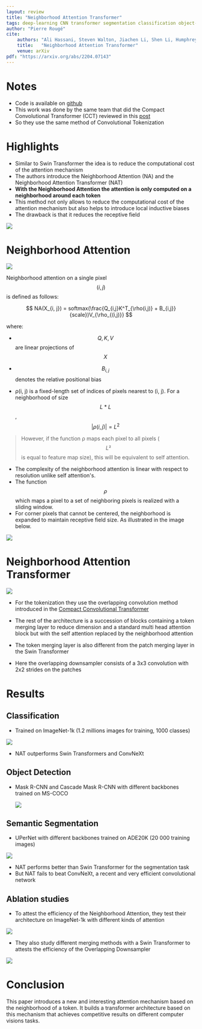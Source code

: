 ```yaml
---
layout: review
title: "Neighborhood Attention Transformer"
tags: deep-learning CNN transformer segmentation classification object-detection attention
author: "Pierre Rougé"
cite:
    authors: "Ali Hassani, Steven Walton, Jiachen Li, Shen Li, Humphrey Shi"
    title:   "Neighborhood Attention Transformer"
    venue: arXiv
pdf: "https://arxiv.org/abs/2204.07143"
---
```


# Notes

* Code is available on [github](https://github.com/SHI-Labs/Neighborhood-Attention-Transformer)
* This work was done by the same team that did the Compact Convolutional Transformer (CCT) reviewed in this [post](https://creatis-myriad.github.io./2022/06/13/CompactConvolutionalTransformer.html)
* So they use the same method of Convolutional Tokenization

# Highlights

* Similar to Swin Transformer the idea is to reduce the computational cost of the attention mechanism 
* The authors introduce the Neighborhood Attention (NA) and the Neighborhood Attention Transformer (NAT)
* **With the Neighborhood Attention the attention is only computed on a neighborhood around each token**
* This method not only allows to reduce the computational cost of the attention mechanism but also helps to introduce local inductive biases
* The drawback is that it reduces the receptive field

![](/collections/images/NeighborhoodAttentionTransformer/receptive_fields.jpg)

# Neighborhood Attention

![](/collections/images/NeighborhoodAttentionTransformer/NeighborhoodAttention.jpg)

Neighborhood attention on a single pixel $$(i, j)$$ is defined as follows:

$$ NA(X_{i, j}) = softmax(\frac{Q_{i,j}K^T_{\rho(i,j)} + B_{i,j}}{scale})V_{\rho_{(i,j)}} $$

where:

-  $$Q, K, V$$ are linear projections of $$X$$

- $$B_{i,j}$$ denotes the relative positional bias

- ρ(i, j) is a fixed-length set of indices of pixels nearest to (i, j). For a neighborhood of size $$ L * L $$, $$ \vert \rho(i,j) \vert = L^2$$

> However, if the function ρ maps each pixel to all pixels ($$L²$$ is equal to feature map size), this will be equivalent to self attention.

- The complexity of the neighborhood attention is linear with respect to resolution unlike self attention's.
- The function $$\rho$$ which maps a pixel to a set of neighboring pixels is realized with a sliding window.
- For corner pixels that cannot be centered, the neighborhood is expanded to maintain receptive field size. As illustrated in the image below.

![](/collections/images/NeighborhoodAttentionTransformer/corner_pixels.jpg)

# Neighborhood Attention Transformer

![](/collections/images/NeighborhoodAttentionTransformer/architecture.jpg)

- For the tokenization they use the overlapping convolution method introduced in the  [Compact Convolutional Transformer](https://creatis-myriad.github.io./2022/06/13/CompactConvolutionalTransformer.html)

- The rest of the architecture is a succession of blocks containing a token merging layer to reduce dimension and a standard multi head attention block but with the self attention replaced by the neighborhood attention

- The token merging layer is also different from the patch merging layer in the Swin Transformer

- Here the overlapping downsampler consists of a 3x3 convolution with 2x2 strides on the patches

# Results

## Classification

- Trained on ImageNet-1k (1.2 millions images for training, 1000 classes)

![](/collections/images/NeighborhoodAttentionTransformer/results_classification.jpg)

- NAT outperforms Swin Transformers and ConvNeXt

## Object Detection

- Mask R-CNN and Cascade Mask R-CNN with different backbones trained on MS-COCO

  ![](/collections/images/NeighborhoodAttentionTransformer/results_object_detection.jpg)

## Semantic Segmentation

- UPerNet with different backbones trained on ADE20K (20 000 training images)

![](/collections/images/NeighborhoodAttentionTransformer/results_semantic_segmentation.jpg)

- NAT performs better than Swin Transformer for the segmentation task
- But NAT fails to beat ConvNeXt, a recent and very efficient convolutional network 

## Ablation studies

- To attest the efficiency of the Neighborhood Attention, they test their architecture on ImageNet-1k with different kinds of attention

![](/collections/images/NeighborhoodAttentionTransformer/ablation_attention.jpg)

- They also study different merging methods with a Swin Transformer to attests the efficiency of the Overlapping Downsampler

![](/collections/images/NeighborhoodAttentionTransformer/ablation_overlaping.jpg)

# Conclusion

This paper introduces a new and interesting attention mechanism based on the neighborhood of a token. It builds a transformer architecture based on this mechanism that achieves competitive results on different computer visions tasks. 

